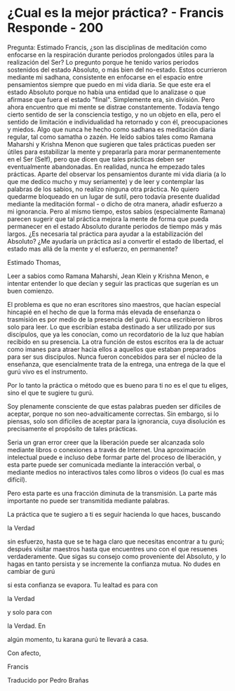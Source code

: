 # ¿Cual es la mejor práctica? - Francis Responde - 200

Pregunta: Estimado Francis, ¿son las disciplinas de meditación como enfocarse en la respiración durante periodos prolongados útiles para la realización del Ser? Lo pregunto porque he tenido varios periodos sostenidos del estado Absoluto, o más bien del no-estado. Estos ocurrieron mediante mi sadhana, consistente en enfocarse en el espacio entre pensamientos siempre que puedo en mi vida diaria. Se que este era el estado Absoluto porque no había una entidad que lo analizase o que afirmase que fuera el estado "final". Simplemente era, sin división. Pero ahora encuentro que mi mente se distrae constantemente. Todavía tengo cierto sentido de ser la consciencia testigo, y no un objeto en ella, pero el sentido de limitación e individualidad ha retornado y con él, preocupaciones y miedos. Algo que nunca he hecho como sadhana es meditación diaria regular, tal como samatha o zazén. He leído sabios tales como Ramana Maharshi y Krishna Menon que sugieren que tales prácticas pueden ser útiles para estabilizar la mente y prepararla para morar permanentemente en el Ser (Self), pero que dicen que tales prácticas deben ser eventualmente abandonadas. En realidad, nunca he empezado tales prácticas. Aparte del observar los pensamientos durante mi vida diaria (a lo que me dedico mucho y muy seriamente) y de leer y contemplar las palabras de los sabios, no realizo ninguna otra práctica. No quiero quedarme bloqueado en un lugar de sutil, pero todavía presente dualidad mediante la meditación formal - o dicho de otra manera, añadir esfuerzo a mi ignorancia. Pero al mismo tiempo, estos sabios (especialmente Ramana) parecen sugerir que tal práctica mejora la mente de forma que pueda permanecer en el estado Absoluto durante periodos de tiempo más y más largos. ¿Es necesaria tal práctica para ayudar a la estabilización del Absoluto? ¿Me ayudaría un práctica así a convertir el estado de libertad, el estado mas allá de la mente y el esfuerzo, en permanente?

Estimado Thomas,

Leer a sabios como Ramana Maharshi, Jean Klein y Krishna Menon, e intentar entender lo que decían y seguir las practicas que sugerían es un buen comienzo. 

El problema es que no eran escritores sino maestros, que hacían especial hincapié en el hecho de que la forma más elevada de enseñanza o trasmisión es por medio de la presencia del gurú. Nunca escribieron libros solo para leer. Lo que escribían estaba destinado a ser utilizado por sus discípulos, que ya les conocían, como un recordatorio de la luz que habían recibido en su presencia. La otra función de estos escritos era la de actuar como imanes para atraer hacia ellos a aquellos que estaban preparados para ser sus discípulos. Nunca fueron concebidos para ser el núcleo de la enseñanza, que esencialmente trata de la entrega, una entrega de la que el gurú vivo es el instrumento.

Por lo tanto la práctica o método que es bueno para ti no es el que tu eliges, sino el que te sugiere tu gurú.

Soy plenamente consciente de que estas palabras pueden ser difíciles de aceptar, porque no son neo-advaiticamente correctas. Sin embargo, si lo piensas, solo son difíciles de aceptar para la ignorancia, cuya disolución es precisamente el propósito de tales prácticas.

Seria un gran error creer que la liberación puede ser alcanzada solo mediante libros o conexiones a través de Internet. Una aproximación intelectual puede e incluso debe formar parte del proceso de liberación, y esta parte puede ser comunicada mediante la interacción verbal, o mediante medios no interactivos tales como libros o videos (lo cual es mas difícil).

Pero esta parte es una fracción diminuta de la transmisión. La parte más importante no puede ser transmitida mediante palabras.

La práctica que te sugiero a ti es seguir hacienda lo que haces, buscando 

la Verdad

sin esfuerzo, hasta que se te haga claro que necesitas encontrar a tu gurú; después visitar maestros hasta que encuentres uno con el que resuenes verdaderamente. Que sigas su consejo como proveniente del Absoluto, y lo hagas en tanto persista y se incremente la confianza mutua. No dudes en cambiar de gurú

si esta confianza se evapora. Tu lealtad es para con 

la Verdad

y solo para con 

la Verdad. En

algún momento, tu karana gurú te llevará a casa.

Con afecto,

Francis

Traducido por Pedro Brañas


